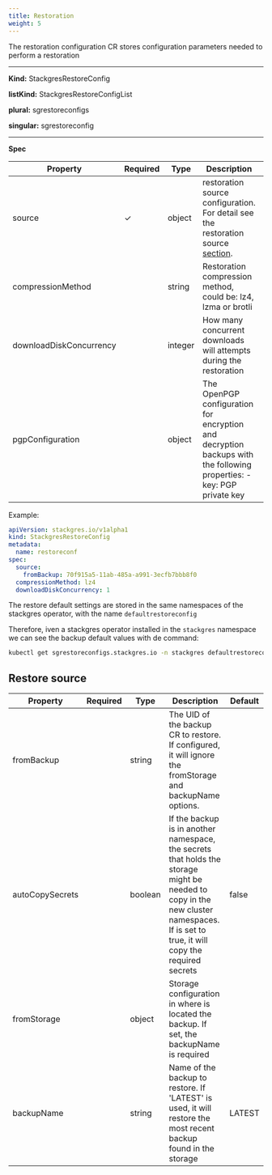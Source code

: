 ```yaml
---
title: Restoration
weight: 5
---
```


The restoration configuration CR stores configuration parameters needed to
 perform a restoration

 ___
**Kind:** StackgresRestoreConfig

**listKind:** StackgresRestoreConfigList

**plural:** sgrestoreconfigs

**singular:** sgrestoreconfig
___

**Spec**

| Property | Required | Type | Description | Default |
|-----------|------|------|-------------|------|
| source | ✓ | object  | restoration source configuration. For detail see the restoration source [section](##restore-source).  | |
| compressionMethod |  | string  | Restoration compression method, could be:  lz4, lzma or brotli  | lz4 |
| downloadDiskConcurrency |  | integer | How many concurrent downloads will attempts during the restoration   | 1
| pgpConfiguration | | object | The OpenPGP configuration for encryption and decryption backups with the following properties: - key: PGP private key |

Example: 

``` yaml
apiVersion: stackgres.io/v1alpha1
kind: StackgresRestoreConfig
metadata:
  name: restoreconf
spec:
  source:
    fromBackup: 70f915a5-11ab-485a-a991-3ecfb7bbb8f0
  compressionMethod: lz4  
  downloadDiskConcurrency: 1
```

The restore default settings are stored in the same namespaces of the stackgres operator,
 with the name `defaultrestoreconfig`

Therefore, iven a stackgres operator installed in the `stackgres` namespace we can see the backup default values with de command:

``` sh
kubectl get sgrestoreconfigs.stackgres.io -n stackgres defaultrestoreconfig
```

## Restore source

| Property | Required | Type | Description | Default |
|-----------|------|------|-------------|------|
| fromBackup | | string  | The UID of the backup CR to restore. If configured, it will ignore the fromStorage and backupName options. | |
| autoCopySecrets |  | boolean  | If the backup is in another namespace, the secrets that holds the storage might be needed to copy in the new cluster namespaces. If is set to true, it will copy the required secrets  | false |
| fromStorage |  | object | Storage configuration in where is located the backup. If set, the backupName is required   | 
| backupName | | string | Name of the backup to restore. If 'LATEST' is used, it will restore the most recent backup found in the storage | LATEST


